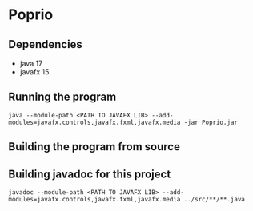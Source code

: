 # Poprio
## Dependencies
- java 17
- javafx 15
## Running the program
```
java --module-path <PATH TO JAVAFX LIB> --add-modules=javafx.controls,javafx.fxml,javafx.media -jar Poprio.jar
```
## Building the program from source
## Building javadoc for this project
```
javadoc --module-path <PATH TO JAVAFX LIB> --add-modules=javafx.controls,javafx.fxml,javafx.media ../src/**/**.java
```
